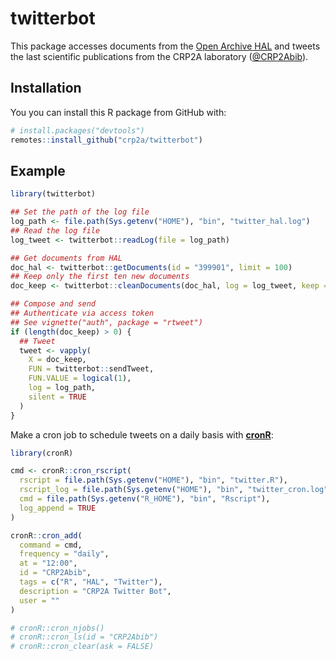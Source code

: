 
<!-- README.md is generated from README.Rmd. Please edit that file -->

# twitterbot

This package accesses documents from the [Open Archive
HAL](https://hal.archives-ouvertes.fr/) and tweets the last scientific
publications from the CRP2A laboratory
([@CRP2Abib](https://twitter.com/crp2abib)).

## Installation

You you can install this R package from GitHub with:

``` r
# install.packages("devtools")
remotes::install_github("crp2a/twitterbot")
```

## Example

``` r
library(twitterbot)

## Set the path of the log file
log_path <- file.path(Sys.getenv("HOME"), "bin", "twitter_hal.log")
## Read the log file
log_tweet <- twitterbot::readLog(file = log_path)

## Get documents from HAL
doc_hal <- twitterbot::getDocuments(id = "399901", limit = 100)
## Keep only the first ten new documents
doc_keep <- twitterbot::cleanDocuments(doc_hal, log = log_tweet, keep = 1:10)

## Compose and send
## Authenticate via access token
## See vignette("auth", package = "rtweet")
if (length(doc_keep) > 0) {
  ## Tweet 
  tweet <- vapply(
    X = doc_keep, 
    FUN = twitterbot::sendTweet,
    FUN.VALUE = logical(1),
    log = log_path,
    silent = TRUE
  )
}
```

Make a cron job to schedule tweets on a daily basis with
[**cronR**](https://github.com/bnosac/cronR):

``` r
library(cronR)

cmd <- cronR::cron_rscript(
  rscript = file.path(Sys.getenv("HOME"), "bin", "twitter.R"),
  rscript_log = file.path(Sys.getenv("HOME"), "bin", "twitter_cron.log"),
  cmd = file.path(Sys.getenv("R_HOME"), "bin", "Rscript"),
  log_append = TRUE
)

cronR::cron_add(
  command = cmd,
  frequency = "daily",
  at = "12:00",
  id = "CRP2Abib",
  tags = c("R", "HAL", "Twitter"),
  description = "CRP2A Twitter Bot",
  user = ""
)

# cronR::cron_njobs()
# cronR::cron_ls(id = "CRP2Abib")
# cronR::cron_clear(ask = FALSE)
```
